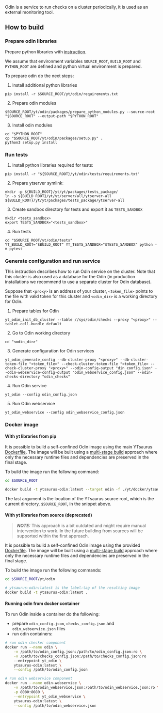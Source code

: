 Odin is a service to run checks on a cluster periodically, it is used as an external monitoring tool.

## How to build

### Prepare odin libraries

Prepare python libraries with [instruction](https://github.com/ytsaurus/ytsaurus/tree/main/yt/python#preparation-and-installation).

We assume that environment variables `SOURCE_ROOT`, `BUILD_ROOT` and `PYTHON_ROOT` are defined and python  virtual environment is prepared.

To prepare odin do the next steps:

1. Install additional python libraries
```
pip install -r $SOURCE_ROOT/yt/odin/requirements.txt
```
2. Prepare odin modules
```
$SOURCE_ROOT/yt/odin/packages/prepare_python_modules.py --source-root "$SOURCE_ROOT" --output-path "$PYTHON_ROOT"
```
3. Install odin modules
```
cd "$PYTHON_ROOT"
cp "$SOURCE_ROOT/yt/odin/packages/setup.py" .
python3 setup.py install
```

### Run tests
1. Install python libraries required for tests:
```
pip install -r "${SOURCE_ROOT}/yt/odin/tests/requirements.txt"
```
2. Prepare ytserver symlink:
```
mkdir -p ${BUILD_ROOT}/yt/yt/packages/tests_package/
ln -s ${BUILD_ROOT}/yt/yt/server/all/ytserver-all ${BUILD_ROOT}/yt/yt/packages/tests_package/ytserver-all
```
3. Create sandbox directory for tests and export it as `TESTS_SANDBOX`
```
mkdir <tests_sandbox>
export TESTS_SANDBOX="<tests_sandbox>"
```
4. Run tests
```
cd "$SOURCE_ROOT/yt/odin/tests"
YT_BUILD_ROOT="$BUILD_ROOT" YT_TESTS_SANDBOX="$TESTS_SANDBOX" python -m pytest
```

### Generate configuration and run service

This instruction describes how to run Odin service on the cluster. Note that this cluster is also used as a database for the Odin (in production installations we recommend to use a separate cluster for Odin database).

Suppose that `<proxy>` is an address of your cluster, `<token_file>` points to the file with valid token for this cluster and `<odin_dir>` is a working directory for Odin. 

1. Prepare tables for Odin
```
yt_odin_init_db_cluster --table //sys/odin/checks --proxy "<proxy>" --tablet-cell-bundle default
```
2. Go to Odin working directory
```
cd "<odin_dir>"
```
3. Generate configuration for Odin services
```
yt_odin_generate_config --db-cluster-proxy "<proxy>" --db-cluster-token-file "<token_file>" --check-cluster-token-file "<token_file> --check-cluster-proxy "<proxy>" --odin-config-output "din_config.json" --odin-webservice-config-output "odin_webservice_config.json" --odin-checks-directory "odin_checks"
```
4. Run Odin service
```
yt_odin --config odin_config.json
```
5. Run Odin webservice
```
yt_odin_webservice --config odin_webservice_config.json
```


### Docker image

#### With yt libraries from pip

It is possible to build a self-confined Odin image using the main YTsaurus [Dockerfile](./../docker/ytsaurus/Dockerfile). The image will be built using a [multi-stage build](https://docs.docker.com/build/building/multi-stage/) approach where only the necessary runtime files and dependencies are preserved in the final stage.

To build the image run the following command:
```bash
cd $SOURCE_ROOT

docker build -t ytsaurus-odin:latest --target odin -f ./yt/docker/ytsaurus/Dockerfile .
```

The last argument is the location of the YTsaurus source root, which is the current directory, `$SOURCE_ROOT`, in the snippet above.

#### With yt libraries from source (deprecated)

> **_NOTE:_**  This approach is a bit outdated and might require manual intervention to work. In the future building from sources will be supported within the first approach.

It is possible to build a self-confined Odin image using the provided [Dockerfile](./Dockerfile). The image will be built using a [multi-stage build](https://docs.docker.com/build/building/multi-stage/) approach where only the necessary runtime files and dependencies are preserved in the final stage.

To build the image run the following commands:

```bash
cd $SOURCE_ROOT/yt/odin

# ytsaurus-odin:latest is the label:tag of the resulting image
docker build -t ytsaurus-odin:latest .
```

#### Running odin from docker container

To run Odin inside a container do the following:

* prepare `odin_config.json`, `checks_config.json` and `odin_webservice.json` files
* run odin containers:

```bash
# run odin checker component
docker run --name odin \
    -v /path/to/odin_config.json:/path/to/odin_config.json:ro \
    -v /path/to/checks_config.json:/path/to/checks_config.json:ro
    --entrypoint yt_odin \
    ytsaurus-odin:latest \
    --config /path/to/odin_config.json

# run odin webservice component
docker run --name odin-webservice \
    -v /path/to/odin_webservice.json:/path/to/odin_webservice.json:ro \
    -p 8080:8080 \
    --entrypoint yt_odin_webservice \
    ytsaurus-odin:latest \
    --config /path/to/odin_webservice.json
```
